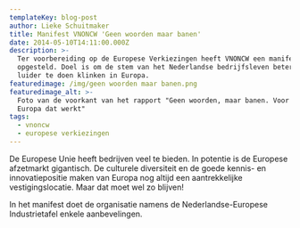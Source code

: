 ```yaml
---
templateKey: blog-post
author: Lieke Schuitmaker
title: Manifest VNONCW 'Geen woorden maar banen'
date: 2014-05-10T14:11:00.000Z
description: >-
  Ter voorbereiding op de Europese Verkiezingen heeft VNONCW een manifest
  opgesteld. Doel is om de stem van het Nederlandse bedrijfsleven beter en
  luider te doen klinken in Europa.
featuredimage: /img/geen woorden maar banen.png
featuredimage_alt: >-
  Foto van de voorkant van het rapport "Geen woorden, maar banen. Voor een
  Europa dat werkt"
tags:
  - vnoncw
  - europese verkiezingen
---
```

De Europese Unie heeft bedrijven veel te bieden. In potentie is de Europese afzetmarkt gigantisch. De culturele diversiteit en de goede kennis- en innovatiepositie maken van Europa nog altijd een aantrekkelijke vestigingslocatie. Maar dat moet wel zo blijven! 

In het manifest doet de organisatie namens de Nederlandse-Europese Industrietafel enkele aanbevelingen.
